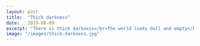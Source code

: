 ```yaml
---
layout: post
title:  "Thick darkness"
date:   2019-08-09
excerpt: "There is thick darkness</br>The world looks dull and empty</br>As I struggle to believe..."
image: "/images/thick-darkness.jpg"
---
```

